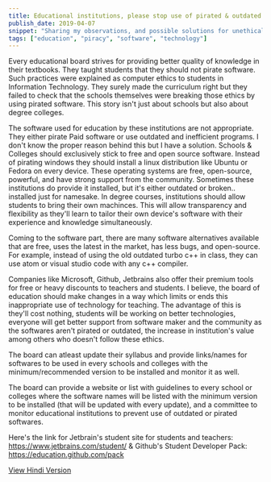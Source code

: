 ```yaml
---
title: Educational institutions, please stop use of pirated & outdated softwares to teach
publish_date: 2019-04-07
snippet: "Sharing my observations, and possible solutions for unethical computer software usage in indian education institutes"
tags: ["education", "piracy", "software", "technology"]
---
```


Every educational board strives for providing better quality of knowledge in their textbooks. They taught students that they should not pirate software. Such practices were explained as computer ethics to students in Information Technology. They surely made the curriculum right but they failed to check that the schools themselves were breaking those ethics by using pirated software. This story isn't just about schools but also about degree colleges.

The software used for education by these institutions are not appropriate. They either pirate Paid software or use outdated and inefficient programs.
I don't know the proper reason behind this but I have a solution. Schools & Colleges should exclusively stick to free and open source software. Instead of pirating windows they should install a linux distribution like Ubuntu or Fedora on every device. These operating systems are free, open-source, powerful, and have strong support from the community. Sometimes these institutions do provide it installed, but it's either outdated or broken.. installed just for namesake. In degree courses, institutions should allow students to bring their own machinces. This will allow transparency and flexibility as they'll learn to tailor their own device's software with their experience and knowledge simultaneously.

Coming to the software part, there are many software alternatives available that are free, uses the latest in the market, has less bugs, and open-source. For example, instead of using the old outdated turbo c++ in class, they can use atom or visual studio code with any c++ compiler.

Companies like Microsoft, Github, Jetbrains also offer their premium tools for free or heavy discounts to teachers and students. I believe, the board of education should make changes in a way which limits or ends this inappropriate use of technology for teaching. The advantage of this is they'll cost nothing, students will be working on better technologies, everyone will get better support from software maker and the community as the softwares aren't pirated or outdated, the increase in institution's value among others who doesn't follow these ethics.

The board can atleast update their syllabus and provide links/names for softwares to be used in every schools and colleges with the minimum/recommended version to be installed and monitor it as well.

The board can provide a website or list with guidelines to every school or colleges where the software names will be listed with the minimum version to be installed (that will be updated with every update), and a committee to monitor educational institutions to prevent use of outdated or pirated softwares.

Here's the link for Jetbrain's student site for students and teachers: https://www.jetbrains.com/student/ & Github's Student Developer Pack: https://education.github.com/pack

[View Hindi Version](2_hi_educational_institutions_please_stop)
